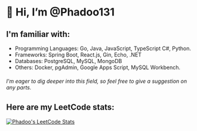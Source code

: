 # 👋 Hi, I’m @Phadoo131

## I'm familiar with:
- Programming Languages: Go, Java, JavaScript, TypeScript C#, Python.
- Frameworks: Spring Boot, React.js, Gin, Echo, .NET
- Databases: PostgreSQL, MySQL, MongoDB
- Others: Docker, pgAdmin, Google Apps Script, MySQL Workbench.

###### I'm eager to dig deeper into this field, so feel free to give a suggestion on any parts.

## Here are my LeetCode stats:

[![Phadoo's LeetCode Stats](https://leetcode-stats.vercel.app/api?username=Slight1304&theme=Dark)](https://github.com/JeremyTsaii/leetcode-stats)


<!---
Phadoo131/Phadoo131 is a ✨ special ✨ repository because its `README.md` (this file) appears on your GitHub profile.
You can click the Preview link to take a look at your changes.
--->
